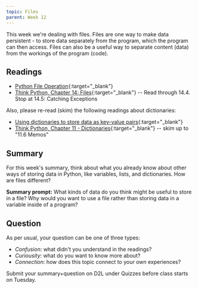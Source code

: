 ```yaml
---
topic: Files 
parent: Week 12
---
```


This week we're dealing with files. Files are one way to make data persistent - to store data separately from the program, which the program can then access. Files can also be a useful way to separate content (data) from the workings of the program (code).

## Readings

* [Python File Operation](https://www.programiz.com/python-programming/file-operation){:target="_blank"}
* [Think Python, Chapter 14: Files](http://greenteapress.com/thinkpython2/html/thinkpython2015.html){:target="_blank"} -- Read through 14.4.  Stop at 14.5: Catching Exceptions

Also, please re-read (skim) the following readings about dictionaries:

* [Using dictionaries to store data as key-value pairs](http://www.compciv.org/guides/python/fundamentals/dictionaries-overview/){:target="_blank"}
* [Think Python, Chapter 11 - Dictionaries](http://greenteapress.com/thinkpython2/html/thinkpython2012.html){:target="_blank"} -- skim up to "11.6 Memos"

## Summary

For this week's summary, think about what you already know about other ways of storing data in Python, like variables, lists, and dictionaries. How are files different?

**Summary prompt:** What kinds of data do you think might be useful to store in a file? Why would you want to use a file rather than storing data in a variable inside of a program?

## Question

As per usual, your question can be one of three types:
* *Confusion*: what didn't you understand in the readings?
* *Curiousity*: what do you want to know more about?
* *Connection*: how does this topic connect to your own experiences?

Submit your summary+question on D2L under Quizzes before class starts on Tuesday.


